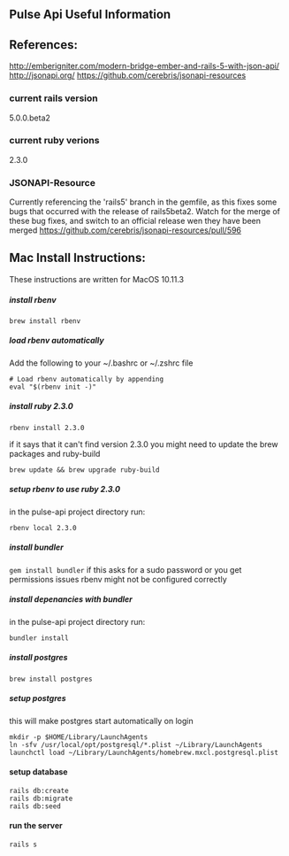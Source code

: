 Pulse Api Useful Information
----------------------------

## References:
http://emberigniter.com/modern-bridge-ember-and-rails-5-with-json-api/
http://jsonapi.org/
https://github.com/cerebris/jsonapi-resources

### current rails version
5.0.0.beta2

### current ruby verions
2.3.0

### JSONAPI-Resource
Currently referencing the 'rails5' branch in the gemfile, as this fixes some bugs that occurred with the release of rails5beta2. Watch for the merge of these bug fixes, and switch to an official release wen they have been merged https://github.com/cerebris/jsonapi-resources/pull/596

## Mac Install Instructions:
These instructions are written for MacOS 10.11.3

##### install rbenv
`brew install rbenv`

##### load rbenv automatically
Add the following to your ~/.bashrc or ~/.zshrc file

```
# Load rbenv automatically by appending
eval "$(rbenv init -)"
```

##### install ruby 2.3.0

`rbenv install 2.3.0`

if it says that it can't find version 2.3.0 you might need to update the brew packages and ruby-build

```
brew update && brew upgrade ruby-build
```

##### setup rbenv to use ruby 2.3.0
in the pulse-api project directory run:

`rbenv local 2.3.0`

##### install bundler

`gem install bundler`
if this asks for a sudo password or you get permissions issues rbenv might not be configured correctly

##### install depenancies with bundler

in the pulse-api project directory run:

`bundler install`

##### install postgres
`brew install postgres`

##### setup postgres
this will make postgres start automatically on login
```
mkdir -p $HOME/Library/LaunchAgents
ln -sfv /usr/local/opt/postgresql/*.plist ~/Library/LaunchAgents
launchctl load ~/Library/LaunchAgents/homebrew.mxcl.postgresql.plist
```

#### setup database

```
rails db:create
rails db:migrate
rails db:seed
```

#### run the server

`rails s`
